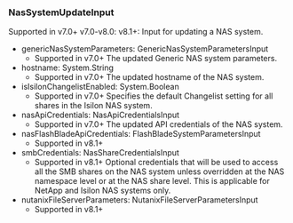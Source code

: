 ### NasSystemUpdateInput
Supported in v7.0+
  v7.0-v8.0: 
  v8.1+: Input for updating a NAS system.

- genericNasSystemParameters: GenericNasSystemParametersInput
  - Supported in v7.0+
      The updated Generic NAS system parameters.
- hostname: System.String
  - Supported in v7.0+
      The updated hostname of the NAS system.
- isIsilonChangelistEnabled: System.Boolean
  - Supported in v7.0+
      Specifies the default Changelist setting for all shares in the Isilon NAS system.
- nasApiCredentials: NasApiCredentialsInput
  - Supported in v7.0+
      The updated API credentials of the NAS system.
- nasFlashBladeApiCredentials: FlashBladeSystemParametersInput
  - Supported in v8.1+
- smbCredentials: NasShareCredentialsInput
  - Supported in v8.1+
      Optional credentials that will be used to access all the SMB shares on the NAS system unless overridden at the NAS namespace level or at the NAS share level. This is applicable for NetApp and Isilon NAS systems only.
- nutanixFileServerParameters: NutanixFileServerParametersInput
  - Supported in v8.1+
